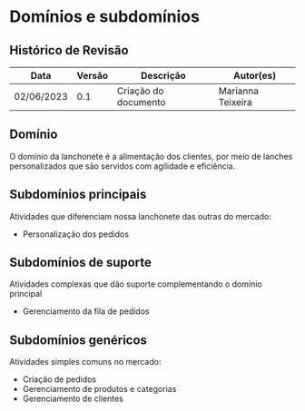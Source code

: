 # Domínios e subdomínios

## Histórico de Revisão

| Data       | Versão | Descrição            | Autor(es)         |
| ---------- | ------ | -------------------- | ----------------- |
| 02/06/2023 | 0.1    | Criação do documento | Marianna Teixeira |

## Domínio

O domínio da lanchonete é a alimentação dos clientes, por meio de lanches personalizados que são servidos com agilidade e eficiência.

## Subdomínios principais

Atividades que diferenciam nossa lanchonete das outras do mercado:

- Personalização dos pedidos

## Subdomínios de suporte

Atividades complexas que dão suporte complementando o domínio principal

- Gerenciamento da fila de pedidos

## Subdomínios genéricos

Atividades simples comuns no mercado:

- Criação de pedidos
- Gerenciamento de produtos e categorias
- Gerenciamento de clientes
